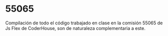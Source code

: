 # 55065

Compilación de todo el código trabajado en clase en la comisión 55065 de Js Flex de CoderHouse, son de naturaleza complementaria a este.
